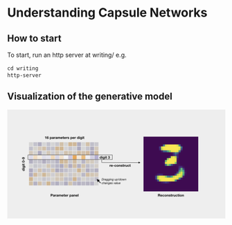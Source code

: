 # Understanding Capsule Networks
## How to start
To start, run an http server at writing/ e.g.

```
cd writing
http-server
```

## Visualization of the generative model 
![fig:user interface](readme-fig/ui-explain.png)

<!-- ## TODOs
- reset button
- Add a global color bar and parameter value when parameter changes (changes on hovering different cell)
- Small histograms / KDEs for each parameter (then drag left/right to change values)
- A history of images generated (e.g. recent 20 images). Also record their parameters so that one can restore.
- (done) Fix parameter range to [min, max] of samples

## Open questions
- How to understand dynamic routing? -->